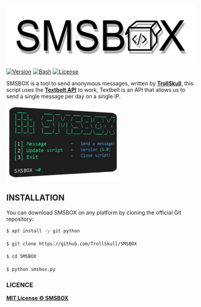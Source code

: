 <p align="left">
<img src="/.assets/logo.png" width="500" height="150"/>

[![Version](https://img.shields.io/badge/Version-1.2-green)]()
[![Bash](https://img.shields.io/badge/Made%20with-Python-blue)]()
[![License](https://img.shields.io/badge/License-MIT-yellow)]()

SMSBOX is a tool to send anonymous messages, written by **[TrollSkull](https://github.com/TrollSkull)**, this script uses
the **[Textbelt API](https://textbelt.com)** to work, Textbelt is an API that allows us to send a single message per day on a single IP.

<img src="/.assets/script_look.png" width="300" height="200"/>

## INSTALLATION
You can download SMSBOX on any platform by cloning the official Git repository:

```bash
$ apt install -y git python

$ git clone https://github.com/TrollSkull/SMSBOX

$ cd SMSBOX

$ python smsbox.py
```

### LICENCE

**[MIT License © SMSBOX](https://github.com/TrollSkull/SMSBOX/blob/main/LICENSE)**
